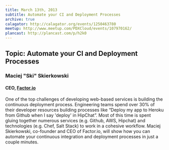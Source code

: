 ```yaml
---
title: March 13th, 2013
subtitle: Automate your CI and Deployment Processes
archive: true
calagator: http://calagator.org/events/1250463780
meetup: http://www.meetup.com/PDXCloud/events/107970162/
plancast: http://plancast.com/p/h2k0
---
```


## Topic: Automate your CI and Deployment Processes
### Maciej "Ski" Skierkowski
#### CEO, [Factor.io](http://factor.io)

One of the top challenges of developing web-based services is building the continuous deployment process. Engineering teams spend over 30% of their developer resources building processes like “Deploy my app to Heroku from Github when I say 'deploy' in HipChat”. Most of this time is spent gluing together numerous services (e.g. Github, AWS, Hipchat) and technologies (e.g. Chef, Salt Stack) to work in a cohesive workflow. Maciej Skierkowski, co-founder and CEO of Factor.io, will show how you can automate your continuous integration and deployment processes in just a couple minutes.

